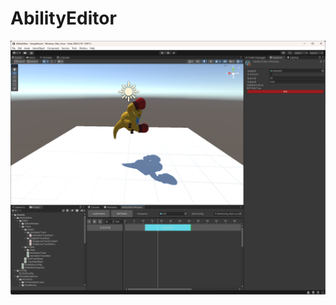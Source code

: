 # AbilityEditor



![Introduction.png](https://github.com/laohuu/AbilityEditor/blob/main/Images/Introduction.png?raw=true)
